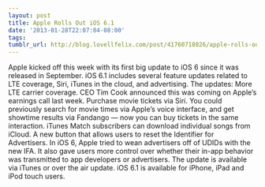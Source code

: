 ```yaml
---
layout: post
title: Apple Rolls Out iOS 6.1
date: '2013-01-28T22:07:04-08:00'
tags: 
tumblr_url: http://blog.lovellfelix.com/post/41760718026/apple-rolls-out-ios-6-1
---
```




Apple kicked off this week with its first big update to iOS 6 since it was released in September. iOS 6.1 includes several feature updates related to LTE coverage, Siri, iTunes in the cloud, and advertising.
The updates:
More LTE carrier coverage. CEO Tim Cook announced this was coming on Apple’s earnings call last week.
Purchase movie tickets via Siri. You could previously search for movie times via Apple’s voice interface, and get showtime results via Fandango — now you can buy tickets in the same interaction.
iTunes Match subscribers can download individual songs from iCloud.
A new button that allows users to reset the Identifier for Advertisers. In iOS 6, Apple tried to wean advertisers off of UDIDs with the new IFA. It also gave users more control over whether their in-app behavior was transmitted to app developers or advertisers.
The update is available via iTunes or over the air update. iOS 6.1 is available for iPhone, iPad and iPod touch users.
